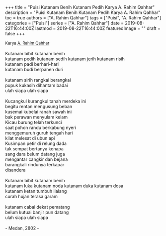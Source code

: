 +++
title = "Puisi Kutanam Benih Kutanam Pedih Karya A. Rahim Qahhar"
description = "Puisi Kutanam Benih Kutanam Pedih Karya A. Rahim Qahhar"
toc = true
authors = ["A. Rahim Qahhar"]
tags = ["Puisi", "A. Rahim Qahhar"]
categories = ["Puisi"]
series = ["A. Rahim Qahhar"]
date = 2019-08-22T16:44:00Z
lastmod = 2019-08-22T16:44:00Z
featuredImage = ""
draft = false
+++

<div style="text-align: justify;">
<div style="font-size: small;">Karya <a href="/authors/a.-rahim-qahhar/" target="_blank">A. Rahim Qahhar</a></div><br />
Kutanam bibit kutanam benih<br />kutanam pedih kutanam sedih kutanam jerih kutanam risih<br />kutanam padi berhari-hari<br />kutanam budi berpanen duri<br /><br />kutanam sirih rangkai berangkai<br />pupuk kukasih dihantam badai<br />ulah siapa ulah siapa<br /><br />Kucangkul kurangkul tanah merdeka ini<br />begitu rentan mengusung beban<br />kusemai kubelai ranah sawah ini<br />bak perawan menyulam kelam<br />Kicau burung telah terkunci<br />saat pohon randu berkabung nyeri<br />menggemuruh guruh tengah hari<br />kilat melesat di ubun api<br />Kusimpan petir di relung dada<br />tak sempat bertanya kenapa<br />sang dara belum datang juga<br />mengantar cangkir dan bejana<br />barangkali rindunya terkapar<br />disandera<br /><br />Kutanam bibit kutanam benih<br />kutanam luka kutanam noda kutanam duka kutanam dosa<br />kutanam ketan tumbuh ilalang<br />curah hujan terasa garam<br /><br />kutanam cabai dekat pematang<br />belum kutuai banjir pun datang<br />ulah siapa ulah siapa<br /><br />- Medan, 2802 -</div>
